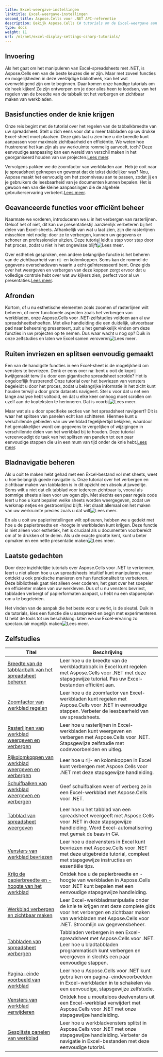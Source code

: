 ```yaml
---
title: Excel-weergave-instellingen
linktitle: Excel-weergave-instellingen
second_title: Aspose.Cells voor .NET API-referentie
description: Bekijk Aspose.Cells C# tutorials om de Excel-weergave aan te passen. Verander lettertypen, kleuren, formaten en maak aantrekkelijke rapporten.
type: docs
weight: 11
url: /nl/net/excel-display-settings-csharp-tutorials/
---
```

## Invoering

Als het gaat om het manipuleren van Excel-spreadsheets met .NET, is Aspose.Cells een van de beste keuzes die er zijn. Maar met zoveel functies en mogelijkheden in deze veelzijdige bibliotheek, kan het wat overweldigend zijn om te beginnen. Daar komen onze handige tutorials om de hoek kijken! Ze zijn ontworpen om je door alles heen te loodsen, van het regelen van de breedte van de tabbalk tot het verbergen en zichtbaar maken van werkbladen.

## Basisfuncties onder de knie krijgen

Onze reis begint met de tutorial over het regelen van de tabbalkbreedte van uw spreadsheet. Stelt u zich eens voor dat u meer tabbladen op uw drukke Excel-sheet moet plaatsen. Deze gids laat u zien hoe u die breedte kunt aanpassen voor maximale zichtbaarheid en efficiëntie. We weten hoe frustrerend het kan zijn als uw werkruimte rommelig aanvoelt, toch? Deze eenvoudige aanpassing kan een wereld van verschil maken in het georganiseerd houden van uw projecten.[Lees meer](./control-tab-bar-width-of-spreadsheet/).

 Vervolgens pakken we de zoomfactor van werkbladen aan. Heb je ooit naar je spreadsheet geknepen en gewenst dat de tekst duidelijker was? Nou, Aspose maakt het eenvoudig om het zoomniveau aan te passen, zodat jij en je gebruikers de leesbaarheid van je documenten kunnen bepalen. Het is gewoon een van die kleine aanpassingen die de algehele gebruikerservaring verbetert.[Lees meer](./controll-zoom-factor-of-worksheet/). 

## Geavanceerde functies voor efficiënt beheer

Naarmate we vorderen, introduceren we u in het verbergen van rasterlijnen. Geloof het of niet, dit kan uw presentatiestijl aanzienlijk verbeteren bij het delen van Excel-sheets. Afhankelijk van wat u laat zien, zijn die rasterlijnen misschien niet nodig: door ze te verbergen, kunnen uw gegevens er schoner en professioneler uitzien. Deze tutorial leidt u stap voor stap door het proces, zodat u niet in het ongewisse blijft![Lees meer](./display-and-hide-gridlines-of-worksheet/).

 Over esthetiek gesproken, een andere belangrijke functie is het beheren van de zichtbaarheid van rij- en kolomkoppen. Soms kan de rommel de gegevens overschaduwen waarin u echt geïnteresseerd bent. Onze gids over het weergeven en verbergen van deze koppen zorgt ervoor dat u volledige controle hebt over wat uw kijkers zien, perfect voor al uw presentaties.[Lees meer](./display-and-hide-row-column-headers-of-worksheet/).

## Afronden

Kortom, of u nu esthetische elementen zoals zoomen of rasterlijnen wilt beheren, of meer functionele aspecten zoals het verbergen van werkbladen, onze Aspose.Cells voor .NET-zelfstudies voldoen aan al uw spreadsheetbehoeften. Met elke handleiding die een duidelijk, uitvoerbaar pad naar beheersing presenteert, zult u het gemakkelijk vinden om deze functies in uw projecten op te nemen. Dus waar wacht u nog op? Duik in onze zelfstudies en laten we Excel samen veroveren![Lees meer](./hide-and-unhide-worksheet/).

## Ruiten invriezen en splitsen eenvoudig gemaakt

 Een van de handigste functies in een Excel-sheet is de mogelijkheid om vensters te bevriezen. Denk er eens over na: bent u ooit de koprij kwijtgeraakt terwijl u door een gigantische spreadsheet scrolde? Het is ongelooflijk frustrerend! Onze tutorial over het bevriezen van vensters begeleidt u door het proces, zodat u belangrijke informatie in het zicht kunt houden terwijl u door grote datasets navigeert. Stel u voor dat u net een lange analyse hebt voltooid, en dat u elke keer omhoog moet scrollen om uzelf aan de kopteksten te herinneren. Dat is voorbij![Lees meer](./freeze-panes-of-worksheet/).

Maar wat als u door specifieke secties van het spreadsheet navigeert? Dit is waar het splitsen van panelen echt kan schitteren. Hiermee kunt u verschillende gebieden van uw werkblad tegelijkertijd bekijken, waardoor het gemakkelijker wordt om gegevens te vergelijken of wijzigingen in verschillende delen van het werkblad bij te houden. Deze tutorial vereenvoudigt de taak van het splitsen van panelen tot een paar eenvoudige stappen die u in een mum van tijd onder de knie hebt.[Lees meer](./split-panes-of-worksheet/).

## Bladnavigatie beheren

 Als u ooit te maken hebt gehad met een Excel-bestand vol met sheets, weet u hoe belangrijk goede navigatie is. Onze tutorial over het verbergen en zichtbaar maken van tabbladen is in dit opzicht een absoluut juweeltje. Soms wilt u niet dat elk tabblad voor iedereen zichtbaar is, vooral als sommige sheets alleen voor uw ogen zijn. Met slechts een paar regels code leert u hoe u kunt bepalen welke sheets worden weergegeven, zodat uw werkmap netjes en gestroomlijnd blijft. Het draait allemaal om het maken van uw werkruimte precies zoals u dat wilt![Lees meer](./hide-tabs-of-spreadsheet/).

En als u ooit uw papierinstellingen wilt opfleuren, hebben we u gedekt met hoe u de papierbreedte en -hoogte in werkbladen kunt krijgen. Deze functie is niet alleen voor esthetiek, het is cruciaal als u documenten voorbereidt om af te drukken of te delen. Als u de exacte grootte kent, kunt u beter opmaken en een nette presentatie maken![Lees meer](./get-paper-width-and-height-of-worksheet/).

## Laatste gedachten

Door deze inzichtelijke tutorials over Aspose.Cells voor .NET te verkennen, leert u niet alleen hoe u uw spreadsheets intuïtief kunt manipuleren, maar ontdekt u ook praktische manieren om hun functionaliteit te verbeteren. Deze bibliotheek gaat niet alleen over coderen; het gaat over het soepeler en efficiënter maken van uw werkleven. Dus of u nu vensters bevriest, tabbladen verbergt of papierformaten aanpast, u hebt nu een stappenplan om u te begeleiden.

Het vinden van de aanpak die het beste voor u werkt, is de sleutel. Duik in de tutorials, kies een functie die u aanspreekt en begin met experimenteren. U hebt de tools tot uw beschikking: laten we uw Excel-ervaring zo spectaculair mogelijk maken![Lees meer](./page-break-preview-of-worksheet/).

## Zelfstudies 
| Titel | Beschrijving |
| --- | --- |
| [Breedte van de tabbladbalk van het spreadsheet beheren](./control-tab-bar-width-of-spreadsheet/) | Leer hoe u de breedte van de werkbladtabbalk in Excel kunt regelen met Aspose.Cells voor .NET met deze stapsgewijze tutorial. Pas uw Excel-bestanden efficiënt aan. |  
| [Zoomfactor van werkblad regelen](./controll-zoom-factor-of-worksheet/) | Leer hoe u de zoomfactor van Excel-werkbladen kunt regelen met Aspose.Cells voor .NET in eenvoudige stappen. Verbeter de leesbaarheid van uw spreadsheets. |  
| [Rasterlijnen van werkblad weergeven en verbergen](./display-and-hide-gridlines-of-worksheet/) | Leer hoe u rasterlijnen in Excel-werkbladen kunt weergeven en verbergen met Aspose.Cells voor .NET. Stapsgewijze zelfstudie met codevoorbeelden en uitleg. |  
| [Rijkolomkoppen van werkblad weergeven en verbergen](./display-and-hide-row-column-headers-of-worksheet/) | Leer hoe u rij- en kolomkoppen in Excel kunt verbergen met Aspose.Cells voor .NET met deze stapsgewijze handleiding. |  
| [Schuifbalken van werkblad weergeven en verbergen](./display-and-hide-scroll-bars-of-worksheet/) | Geef schuifbalken weer of verberg ze in een Excel-werkblad met Aspose.Cells voor .NET. |  
| [Tabblad van spreadsheet weergeven](./display-tab-of-spreadsheet/) | Leer hoe u het tabblad van een spreadsheet weergeeft met Aspose.Cells voor .NET in deze stapsgewijze handleiding. Word Excel-automatisering met gemak de baas in C#. |  
| [Vensters van werkblad bevriezen](./freeze-panes-of-worksheet/) | Leer hoe u deelvensters in Excel kunt bevriezen met Aspose.Cells voor .NET met deze uitgebreide tutorial, compleet met stapsgewijze instructies en essentiële tips. |  
| [Krijg de papierbreedte en -hoogte van het werkblad](./get-paper-width-and-height-of-worksheet/) | Ontdek hoe u de papierbreedte en -hoogte van werkbladen in Aspose.Cells voor .NET kunt bepalen met een eenvoudige stapsgewijze handleiding. |  
| [Werkblad verbergen en zichtbaar maken](./hide-and-unhide-worksheet/) | Leer Excel-werkbladmanipulatie onder de knie te krijgen met deze complete gids voor het verbergen en zichtbaar maken van werkbladen met Aspose.Cells voor .NET. Stroomlijn uw gegevensbeheer. |  
| [Tabbladen van spreadsheet verbergen](./hide-tabs-of-spreadsheet/) | Tabbladen verbergen in een Excel-spreadsheet met Aspose.Cells voor .NET. Leer hoe u bladtabbladen programmatisch kunt verbergen en weergeven in slechts een paar eenvoudige stappen. |  
| [Pagina-einde voorbeeld van werkblad](./page-break-preview-of-worksheet/) | Leer hoe u Aspose.Cells voor .NET kunt gebruiken om pagina-eindevoorbeelden in Excel-werkbladen in te schakelen via een eenvoudige, stapsgewijze zelfstudie. |  
| [Vensters van werkblad verwijderen](./remove-panes-of-worksheet/) | Ontdek hoe u moeiteloos deelvensters uit een Excel-werkblad verwijdert met Aspose.Cells voor .NET met onze stapsgewijze handleiding. |  
| [Gesplitste panelen van werkblad](./split-panes-of-worksheet/) | Leer hoe u werkbladvensters splitst in Aspose.Cells voor .NET met onze stapsgewijze handleiding. Verbeter de navigatie in Excel-bestanden met deze eenvoudige tutorial. |  